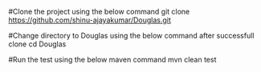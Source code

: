 #Clone the project using the below command
git clone https://github.com/shinu-ajayakumar/Douglas.git

#Change directory to Douglas using the below command after successfull clone
cd Douglas

#Run the test using the below maven command
mvn clean test
